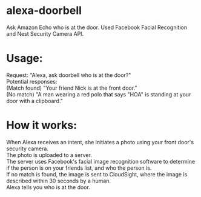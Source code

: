 # alexa-doorbell
Ask Amazon Echo who is at the door. Used Facebook Facial Recognition and Nest Security Camera API.

<h1>Usage:</h1>
Request: "Alexa, ask doorbell who is at the door?"<br />
Potential responses: <br />
(Match found) "Your friend Nick is at the front door."<br />
(No match) "A man wearing a red polo that says "HOA" is standing at your door with a clipboard."<br />

<h1>How it works:</h1>
When Alexa receives an intent, she initiates a photo using your front door's security camera.<br />
The photo is uploaded to a server.<br />
The server uses Facebook's facial image recognition software to determine if the person is on your friends list, and who the person is.<br />
If no match is found, the image is sent to CloudSight, where the image is described within 30 seconds by a human.<br />
Alexa tells you who is at the door.<br />
